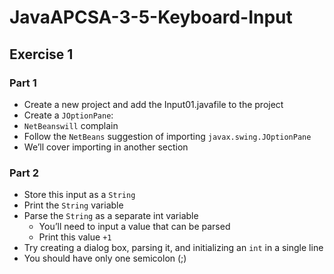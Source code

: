 ﻿# JavaAPCSA-3-5-Keyboard-Input

## Exercise 1
### Part 1
- Create a new project and add the Input01.javafile to the project
- Create a `JOptionPane`:
- `NetBeanswill` complain
- Follow the `NetBeans` suggestion of importing `javax.swing.JOptionPane`
- We’ll cover importing in another section
### Part 2
- Store this input as a `String`
- Print the `String` variable
- Parse the `String` as a separate int variable
  - You’ll need to input a value that can be parsed
  - Print this value `+1`
- Try creating a dialog box, parsing it, and initializing an `int` in a single line
- You should have only one semicolon (;)
